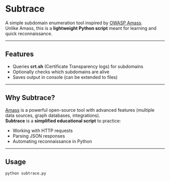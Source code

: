 # Subtrace

A simple subdomain enumeration tool inspired by [OWASP Amass](https://github.com/owasp-amass/amass).  
Unlike Amass, this is a **lightweight Python script** meant for learning and quick reconnaissance.

---

## Features
- Queries **crt.sh** (Certificate Transparency logs) for subdomains
- Optionally checks which subdomains are alive
- Saves output in console (can be extended to files)

---

## Why Subtrace?
[Amass](https://github.com/owasp-amass/amass) is a powerful open-source tool with advanced features (multiple data sources, graph databases, integrations).  
**Subtrace** is a **simplified educational script** to practice:
- Working with HTTP requests
- Parsing JSON responses
- Automating reconnaissance in Python

---

## Usage
```bash
python subtrace.py
